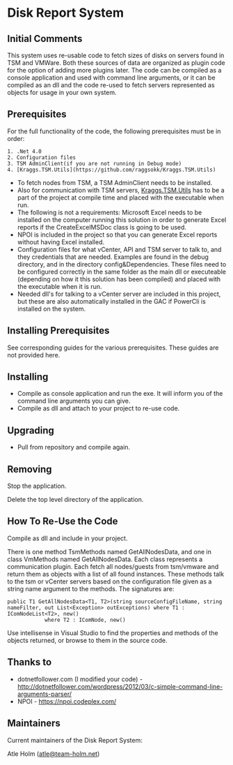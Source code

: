 Disk Report System
==================

Initial Comments
----------------

 This system uses re-usable code to fetch sizes of disks on servers found in TSM and VMWare. Both these sources of data are organized as plugin code for the option of adding more plugins later. The code can be compiled as a console application and used with command line arguments, or it can be compiled as an dll and the code re-used to fetch servers represented as objects for usage in your own system.


Prerequisites
-------------
For the full functionality of the code, the following prerequisites must be in order:

	1. .Net 4.0
	2. Configuration files 
	3. TSM AdminClient(if you are not running in Debug mode)
	4. [Kraggs.TSM.Utils](https://github.com/raggsokk/Kraggs.TSM.Utils)

* To fetch nodes from TSM, a TSM AdminClient needs to be installed.
* Also for communication with TSM servers, [Kraggs.TSM.Utils](https://github.com/raggsokk/Kraggs.TSM.Utils) has to be a part of the project at compile time and placed with the executable when run.
* The following is not a requirements: Microsoft Excel needs to be installed on the computer running this solution in order to generate Excel reports if the CreateExcelMSDoc class is going to be used.
* NPOI is included in the project so that you can generate Excel reports without having Excel installed.
* Configuration files for what vCenter, API and TSM server to talk to, and they credentials that are needed. Examples are found in the debug directory, and in the directory config&Dependencies. These files need to be configured correctly in the same folder as the main dll or executeable (depending on how it this solution has been compiled) and placed with the executable when it is run.
* Needed dll's for talking to a vCenter server are included in this project, but these are also automatically installed in the GAC if PowerCli is installed on the system.


Installing Prerequisites
------------------------
See corresponding guides for the various prerequisites. These guides are not provided here.

Installing
----------
* Compile as console application and run the exe. It will inform you of the command line arguments you can give. 
* Compile as dll and attach to your project to re-use code.

Upgrading
---------
* Pull from repository and compile again.

Removing
--------
Stop the application.

Delete the top level directory of the application.

How To Re-Use the Code
----------------------
Compile as dll and include in your project. 

There is one method TsmMethods named GetAllNodesData, and one in class VmMethods named GetAllNodesData. Each class represents a communication plugin. Each fetch all nodes/guests from tsm/vmware and return them as objects with a list of all found instances. These methods talk to the tsm or vCenter servers based on the configuration file given as a string name argument to the methods. The signatures are:
```
public T1 GetAllNodesData<T1, T2>(string sourceConfigFileName, string nameFilter, out List<Exception> outExceptions) where T1 : IComNodeList<T2>, new() 
			where T2 : IComNode, new()
```
Use intellisense in Visual Studio to find the properties and methods of the objects returned, or browse to them in the source code.

Thanks to
---------
* dotnetfollower.com (I modified your code) - http://dotnetfollower.com/wordpress/2012/03/c-simple-command-line-arguments-parser/
* NPOI - https://npoi.codeplex.com/

Maintainers
-----------
Current maintainers of the Disk Report System:

Atle Holm (atle@team-holm.net)
